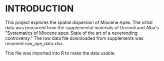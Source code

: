 # INTRODUCTION
This project explores the spatial dispersion of Miocene Apes. The initial data was procurred from the supplemental materials of Urciuoli and Alba's "Systematics of Miocene apes: State of the art of a neverending controversy." The raw data file downloaded from supplements was renamed raw_ape_data.xlsx. 

This file was imported into R to make the data usable. 
